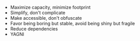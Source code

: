 - Maximize capacity, minimize footprint
- Simplify, don't complicate
- Make accessible, don't obfuscate
- Favor being boring but stable, avoid being shiny but fragile
- Reduce dependencies
- YAGNI